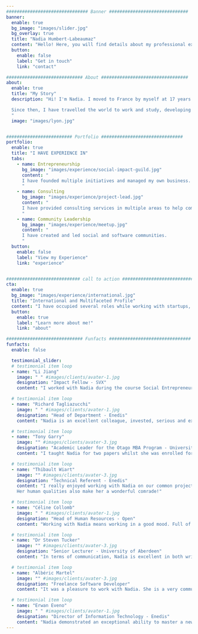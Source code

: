 ```yaml
---
############################### Banner ##############################
banner:
  enable: true
  bg_image: "images/slider.jpg"
  bg_overlay: true
  title: "Nadia Humbert-Labeaumaz"
  content: "Hello! Here, you will find details about my professional experience as well as some of my thoughts and case studies."
  button:
    enable: false
    label: "Get in touch"
    link: "contact"

############################# About #################################
about:
  enable: true
  title: "My Story"
  description: "Hi! I'm Nadia. I moved to France by myself at 17 years old.

  Since then, I have travelled the world to work and study, developing knowledge and skills in diverse fields, building up experience in entrepreneurship, consulting and leadership and learning from many cultures.
  "
  image: "images/lyon.jpg"


######################### Portfolio ###############################
portfolio:
  enable: true
  title: "I HAVE EXPERIENCE IN"
  tabs:
    - name: Entrepreneurship
      bg_image: "images/experience/social-impact-guild.jpg"
      content: "
      I have founded multiple initiatives and managed my own business.
      "      
    - name: Consulting
      bg_image: "images/experience/project-lead.jpg"
      content: "
      I have provided consulting services in multiple areas to help companies achieve strategic goals and scale up.
      "
    - name: Community Leadership
      bg_image: "images/experience/meetup.jpg"
      content: "
      I have created and led social and software communities.
      "
  button:
    enable: false
    label: "View my Experience"
    link: "experience"


############################ call to action ###########################
cta:
  enable: true
  bg_image: "images/experience/international.jpg"
  title: "International and Multifaceted Profile"
  content: "I have occupied several roles while working with startups, medium-sized and large enterprises from various industries worldwide."
  button:
    enable: true
    label: "Learn more about me!"
    link: "about"

############################# Funfacts ###############################
funfacts:
  enable: false

  testimonial_slider:
  # testimonial item loop
  - name: "Li Jiang"
    image: " " #images/clients/avater-1.jpg
    designation: "Impact Fellow - SVX"
    content: "I worked with Nadia during the course Social Entrepreneurship in Schulich MBA. I have to say that Nadia is the best person I ever want to work with in a team. She is passionate about social enterprise and doing good to society; she is capable of looking at the bigger picture to ensure the team stays on track during the process and reaches our goals successfully; she is committed to delivering the best quality work by doing tons of primary research and secondary research; and she is very insightful when analyzing the data (absolutely super strong in analytical skills). Great team player!"

  # testimonial item loop
  - name: "Richard Tagliazucchi"
    image: " " #images/clients/avater-1.jpg
    designation: "Head of Department - Enedis"
    content: "Nadia is an excellent colleague, invested, serious and extremely competent. Her departure was a real loss!"

  # testimonial item loop
  - name: "Tony Garry"
    image: "" #images/clients/avater-3.jpg
    designation: "Academic Leader for the Otago MBA Program - University of Otago"
    content: "I taught Nadia for two papers whilst she was enrolled for an MBA at the University of Otago. Nadia was able to apply both her broad business knowledge and experience and more specialised areas of expertise within the fields of marketing and strategy to solve challenging business problems to an exceptionally high standard."

  # testimonial item loop
  - name: "Thibault Wiart"
    image: "" #images/clients/avater-3.jpg
    designation: "Technical Referent - Enedis"
    content: "I really enjoyed working with Nadia on our common projects and saw her rapidly evolve technically and also in terms of confidence and communication.
    Her human qualities also make her a wonderful comrade!"

  # testimonial item loop
  - name: "Céline Collomb"
    image: " " #images/clients/avater-1.jpg
    designation: "Head of Human Resources - Open"
    content: "Working with Nadia means working in a good mood. Full of energy, convictions, desires, Nadia knows how to take a step back and bring her ideas to a team."

  # testimonial item loop
  - name: "Dr Steven Tucker"
    image: "" #images/clients/avater-3.jpg
    designation: "Senior Lecturer - University of Aberdeen"
    content: "In terms of communication, Nadia is excellent in both written and verbal forms. She [was] a well-mannered and pleasant student, with a relaxed and independent approach to learning. Nadia is more than capable of rising to a challenge and succeeding in making the most of every opportunity. All things considered, Nadia is a fully rounded, mature individual, with a talent and determination that will ensure success where ever her career takes her next."

  # testimonial item loop
  - name: "Albéric Martel"
    image: "" #images/clients/avater-3.jpg
    designation: "Freelance Software Developer"
    content: "It was a pleasure to work with Nadia. She is a very communicative and positive person. She has very good human and technical skills and is always seeking to get the best of herself as well as help others do so. It would be a pleasure to collaborate again. Reach out to her - you won't be disappointed."

  # testimonial item loop
  - name: "Erwan Eveno"
    image: " " #images/clients/avater-1.jpg
    designation: "Director of Information Technology - Enedis"
    content: "Nadia demonstrated an exceptional ability to master a new environment and new technologies. After a few weeks, she became an essential part of the project. Intellectually brilliant, Nadia adapts perfectly to her entire ecosystem, clients, colleagues, managers."
---
```

